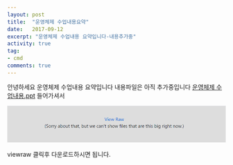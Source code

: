 ```yaml
---
layout: post
title:  "운영체제 수업내용요약"
date:   2017-09-12
excerpt: "운영체제 수업내용 요약입니다-내용추가중"
activity: true
tag:
- cmd
comments: true
---
```

안녕하세요 운영체제 수업내용 요약입니다 내용파일은 아직 추가중입니다
[운영체제 수업내용.ppt](https://github.com/lukawitch/datapage/blob/master/%EC%A0%84%EA%B3%B5/%EC%9A%B4%EC%98%81%EC%B2%B4%EC%A0%9C.pptx)
들어가셔서 

![down](/assets/img/down.png)

viewraw 클릭후 다운로드하시면 됩니다.
